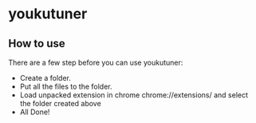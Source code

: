 # youkutuner

## How to use
There are a few step before you can use youkutuner:

* Create a folder.
* Put all the files to the folder.
* Load unpacked extension in chrome chrome://extensions/ and select the folder created above
* All Done!
